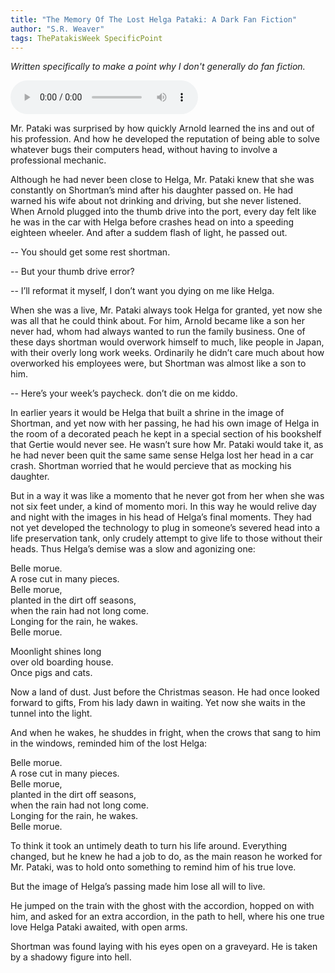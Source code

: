 ```yaml
---
title: "The Memory Of The Lost Helga Pataki: A Dark Fan Fiction"
author: "S.R. Weaver"
tags: ThePatakisWeek SpecificPoint
---
```

<i>Written specifically to make a point why I don't generally do fan fiction.</i>

<audio controls>
  <source src="https://lwflousa.github.io/UploadedFairyRadio/Audio/TheMemoryOfTheLostHelga/TheHauntingOfHelga.mp3" type="audio/mpeg">
Your browser does not support the audio element.
</audio> 

Mr. Pataki was surprised by how quickly Arnold learned the ins and out of his profession. And how he developed the reputation of being able to solve whatever bugs their computers head, without having to involve a professional mechanic.

Although he had never been close to Helga, Mr. Pataki knew that she was constantly on Shortman’s mind after his daughter passed on. He had warned his wife about not drinking and driving, but she never listened. When Arnold plugged into the thumb drive into the port, every day felt like he was in the car with Helga before crashes head on into a speeding eighteen wheeler. And after a suddem flash of light, he passed out.

-- You should get some rest shortman.

-- But your thumb drive error?

-- I’ll reformat it myself, I don’t want you dying on me like Helga.

When she was a live, Mr. Pataki always took Helga for granted, yet now she was all that he could think about. For him, Arnold became like a son her never had, whom had always wanted to run the family business. One of these days shortman would overwork himself to much, like people in Japan, with their overly long work weeks. Ordinarily he didn’t care much about how overworked his employees were, but Shortman was almost like a son to him.

-- Here’s your week’s paycheck. don’t die on me kiddo.

In earlier years it would be Helga that built a shrine in the image of Shortman, and yet now with her passing, he had his own image of Helga in the room of a decorated peach he kept in a special section of his bookshelf that Gertie would never see. He wasn’t sure how Mr. Pataki would take it, as he had never been quit the same same sense Helga lost her head in a car crash. Shortman worried that he would percieve that as mocking his daughter.

But in a way it was like a momento that he never got from her when she was not six feet under, a kind of momento mori. In this way he would relive day and night with the images in his head of Helga’s final moments. They had not yet developed the technology to plug in someone’s severed head into a life preservation tank, only crudely attempt to give life to those without their heads. Thus Helga’s demise was a slow and agonizing one:

Belle morue.<br />
A rose cut in many pieces.<br />
Belle morue,<br />
planted in the dirt off seasons,<br />
when the rain had not long come.<br />
Longing for the rain, he wakes.<br />
Belle morue.

Moonlight shines long<br />
over old boarding house.<br />
Once pigs and cats.

Now a land of dust. Just before the Christmas season. He had once looked forward to gifts, From his lady dawn in waiting. Yet now she waits in the tunnel into the light.

And when he wakes, he shuddes in fright, when the crows that sang to him in the windows, reminded him of the lost Helga:

Belle morue.<br />
A rose cut in many pieces.<br />
Belle morue,<br />
planted in the dirt off seasons,<br />
when the rain had not long come.<br />
Longing for the rain, he wakes.<br />
Belle morue.

To think it took an untimely death to turn his life around. Everything changed, but he knew he had a job to do, as the main reason he worked for Mr. Pataki, was to hold onto something to remind him of his true love.

But the image of Helga’s passing made him lose all will to live.

He jumped on the train with the ghost with the accordion, hopped on with him, and asked for an extra accordion, in the path to hell, where his one true love Helga Pataki awaited, with open arms.

Shortman was found laying with his eyes open on a graveyard.
	He is taken by a shadowy figure into hell.
